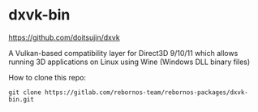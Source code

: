 # dxvk-bin

https://github.com/doitsujin/dxvk

A Vulkan-based compatibility layer for Direct3D 9/10/11 which allows running 3D applications on Linux using Wine (Windows DLL binary files)

How to clone this repo:

```
git clone https://gitlab.com/rebornos-team/rebornos-packages/dxvk-bin.git
```

